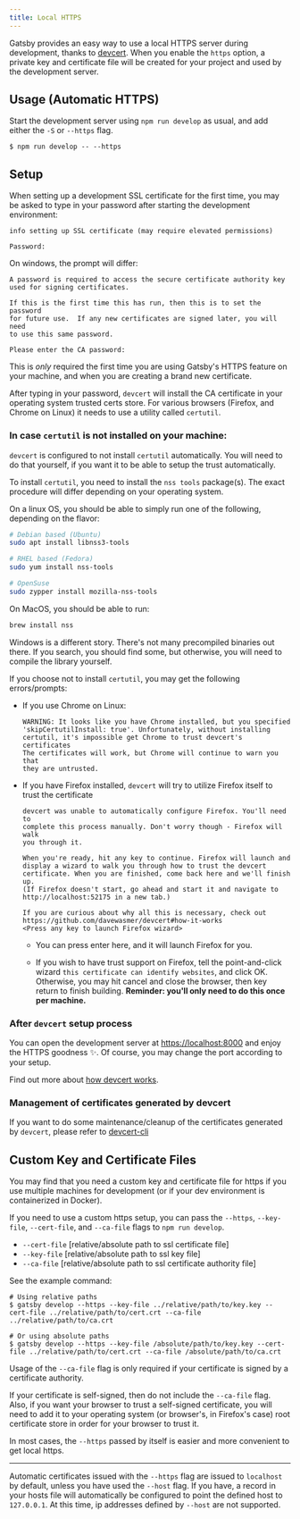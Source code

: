 ```yaml
---
title: Local HTTPS
---
```


Gatsby provides an easy way to use a local HTTPS server during development, thanks to [devcert](https://github.com/davewasmer/devcert). When you enable the `https` option, a private key and certificate file will be created for your project and used by the development server.

## Usage (Automatic HTTPS)

Start the development server using `npm run develop` as usual, and add either the `-S` or `--https` flag.

    $ npm run develop -- --https

## Setup

When setting up a development SSL certificate for the first time, you may be asked to type in your password after starting the development environment:

    info setting up SSL certificate (may require elevated permissions)

    Password:

On windows, the prompt will differ:

    A password is required to access the secure certificate authority key
    used for signing certificates.

    If this is the first time this has run, then this is to set the password
    for future use.  If any new certificates are signed later, you will need
    to use this same password.

    Please enter the CA password:

This is _only_ required the first time you are using Gatsby's HTTPS feature on your machine, and when you are creating a brand new certificate.

After typing in your password, `devcert` will install the CA certificate in your operating system trusted certs store.  For various browsers (Firefox, and Chrome on Linux) it needs to use a utility called `certutil`.

### In case `certutil` is not installed on your machine:

`devcert` is configured to not install `certutil` automatically.  You will need to do that yourself, if you want it to be able to setup the trust automatically.

To install `certutil`, you need to install the `nss tools` package(s).  The exact procedure will differ depending on your operating system.

On a linux OS, you should be able to simply run one of the following, depending on the flavor:
```sh
# Debian based (Ubuntu)
sudo apt install libnss3-tools

# RHEL based (Fedora)
sudo yum install nss-tools

# OpenSuse
sudo zypper install mozilla-nss-tools
```

On MacOS, you should be able to run:
```sh
brew install nss
```

Windows is a different story.  There's not many precompiled binaries out there.  If you search, you should find some, but otherwise, you will need to compile the library yourself.

If you choose not to install `certutil`, you may get the following errors/prompts:

- If you use Chrome on Linux:

      WARNING: It looks like you have Chrome installed, but you specified
      'skipCertutilInstall: true'. Unfortunately, without installing
      certutil, it's impossible get Chrome to trust devcert's certificates
      The certificates will work, but Chrome will continue to warn you that
      they are untrusted.

- If you have Firefox installed, `devcert` will try to utilize Firefox itself to trust the certificate

      devcert was unable to automatically configure Firefox. You'll need to
      complete this process manually. Don't worry though - Firefox will walk
      you through it.

      When you're ready, hit any key to continue. Firefox will launch and
      display a wizard to walk you through how to trust the devcert
      certificate. When you are finished, come back here and we'll finish up.
      (If Firefox doesn't start, go ahead and start it and navigate to
      http://localhost:52175 in a new tab.)

      If you are curious about why all this is necessary, check out
      https://github.com/davewasmer/devcert#how-it-works
      <Press any key to launch Firefox wizard>

  - You can press enter here, and it will launch Firefox for you.

  - If you wish to have trust support on Firefox, tell the point-and-click wizard `this certificate can identify websites`, and click OK. Otherwise, you may hit cancel and close the browser, then key return to finish building. **Reminder: you'll only need to do this once per machine.**

### After `devcert` setup process

You can open the development server at [https://localhost:8000](https://localhost:8000) and enjoy the HTTPS goodness ✨. Of course, you may change the port according to your setup.

Find out more about [how devcert works](https://github.com/davewasmer/devcert#how-it-works).

### Management of certificates generated by devcert

If you want to do some maintenance/cleanup of the certificates generated by `devcert`, please refer to [devcert-cli](https://github.com/davewasmer/devcert-cli/blob/master/README.md)

## Custom Key and Certificate Files

You may find that you need a custom key and certificate file for https if you use multiple
machines for development (or if your dev environment is containerized in Docker).

If you need to use a custom https setup, you can pass the `--https`, `--key-file`,
`--cert-file`, and `--ca-file` flags to `npm run develop`.

- `--cert-file` [relative/absolute path to ssl certificate file]
- `--key-file` [relative/absolute path to ssl key file]
- `--ca-file` [relative/absolute path to ssl certificate authority file]

See the example command:

```shell
# Using relative paths
$ gatsby develop --https --key-file ../relative/path/to/key.key --cert-file ../relative/path/to/cert.crt --ca-file ../relative/path/to/ca.crt

# Or using absolute paths
$ gatsby develop --https --key-file /absolute/path/to/key.key --cert-file ../relative/path/to/cert.crt --ca-file /absolute/path/to/ca.crt
```

Usage of the `--ca-file` flag is only required if your certificate is signed by a certificate authority.

If your certificate is self-signed, then do not include the `--ca-file` flag. Also, if you want your browser to trust a self-signed certificate, you will need to add it to your operating system (or browser's, in Firefox's case) root certificate store in order for your browser to trust it.

In most cases, the `--https` passed by itself is easier and more convenient to get local https.

---

Automatic certificates issued with the `--https` flag are issued to `localhost` by default, unless you have used the `--host` flag. If you have, a record in your hosts file will automatically be configured to point the defined host to `127.0.0.1`. At this time, ip addresses defined by `--host` are not supported.
